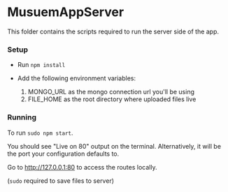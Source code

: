 # MusuemAppServer

This folder contains the scripts required to run the server side of the app. 

### Setup

* Run ```npm install```

* Add the following environment variables:

    1. MONGO_URL  as the mongo connection url you'll be using
    2. FILE_HOME  as the root directory where uploaded files live


### Running 

To run ```sudo npm start```.

You should see "Live on 80" output on the terminal. Alternatively, it will be the port your configuration defaults to. 

Go to http://127.0.0.1:80 to access the routes locally. 


(```sudo``` required to save files to server) 